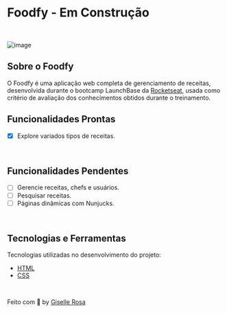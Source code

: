 # Foodfy  - Em Construção

<br>

![image](https://user-images.githubusercontent.com/55036173/114280561-3b4d2d80-9a10-11eb-8fac-71823bbdf220.png)


## Sobre o Foodfy

O Foodfy é uma aplicação web completa de gerenciamento de receitas, desenvolvida durante o bootcamp LaunchBase da [Rocketseat](https://rocketseat.com.br/), usada como critério de avaliação dos conhecimentos obtidos durante o treinamento.

## Funcionalidades Prontas

- [X] Explore variados tipos de receitas.

<br>

## Funcionalidades Pendentes

- [ ] Gerencie receitas, chefs e usuários.
- [ ] Pesquisar receitas.
- [ ] Páginas dinâmicas com Nunjucks.

<br>

## Tecnologias e Ferramentas

Tecnologias utilizadas no desenvolvimento do projeto:

- [HTML](https://devdocs.io/html/)
- [CSS](https://devdocs.io/css/)

<br>

Feito com 💙 by [Giselle Rosa](https://github.com/gisellenrosa)
